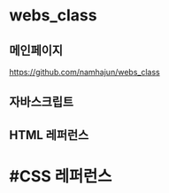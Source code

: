 # webs_class

## 메인페이지
https://github.com/namhajun/webs_class

## 자바스크립트
 
## HTML 레퍼런스

# #CSS 레퍼런스

